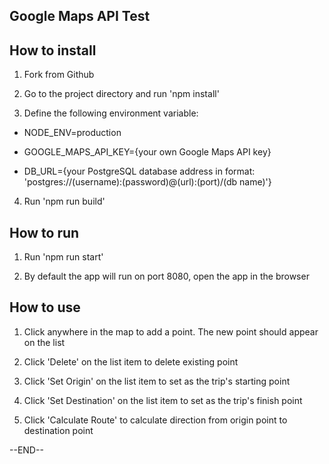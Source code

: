 ## Google Maps API Test

## How to install


1. Fork from Github

2. Go to the project directory and run 'npm install'

3. Define the following environment variable:

- NODE_ENV=production

- GOOGLE_MAPS_API_KEY={your own Google Maps API key}

- DB_URL={your PostgreSQL database address in format: 'postgres://(username):(password)@(url):(port)/(db name)'}

4. Run 'npm run build'


## How to run


1. Run 'npm run start'

2. By default the app will run on port 8080, open the app in the browser


## How to use


1. Click anywhere in the map to add a point. The new point should appear on the list

2. Click 'Delete' on the list item to delete existing point

3. Click 'Set Origin' on the list item to set as the trip's starting point

4. Click 'Set Destination' on the list item to set as the trip's finish point

5. Click 'Calculate Route' to calculate direction from origin point to destination point


--END--